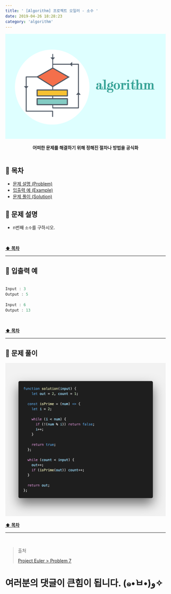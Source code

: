 ```yaml
---
title: ' [Algorithm] 프로젝트 오일러 - 소수 '
date: 2019-04-26 18:28:23
category: 'algorithm'
---
```


![](../../../../assets/algorithm/algorithm.logo.png)

<center><strong>어떠한 문제를 해결하기 위해 정해진 절차나 방법을 공식화</strong></center>

<br />

## **💎 목차**
  * [문제 설명 (Problem)](#-문제-설명)
  * [입출력 예 (Example)](#-입출력-예)
  * [문제 풀이 (Solution)](#-문제-풀이)

## **📕 문제 설명**

- n번째 `소수`를 구하시오.

<br />

**[⬆ 목차](#-목차)**

---

## **📙 입출력 예**

```js

Input : 3
Output : 5

Input : 6
Output : 13

```

<br />

**[⬆ 목차](#-목차)**

---

## **📘 문제 풀이**

![](../../../../assets/algorithm/euler/euler.7.solution.png)
<br />

**[⬆ 목차](#-목차)**

---

<br />

> 출처
>
> <a href="http://euler.synap.co.kr/prob_detail.php?id=7" target="_blank">Project Euler > Problem 7</a>

# 여러분의 댓글이 큰힘이 됩니다. (๑•̀ㅂ•́)و✧
